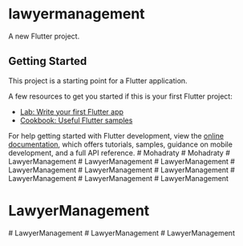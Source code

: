 # lawyermanagement

A new Flutter project.

## Getting Started

This project is a starting point for a Flutter application.

A few resources to get you started if this is your first Flutter project:

- [Lab: Write your first Flutter app](https://docs.flutter.dev/get-started/codelab)
- [Cookbook: Useful Flutter samples](https://docs.flutter.dev/cookbook)

For help getting started with Flutter development, view the
[online documentation](https://docs.flutter.dev/), which offers tutorials,
samples, guidance on mobile development, and a full API reference.
#   M o h a d r a t y  
 #   M o h a d r a t y  
 #   L a w y e r M a n a g e m e n t  
 #   L a w y e r M a n a g e m e n t  
 #   L a w y e r M a n a g e m e n t  
 #   L a w y e r M a n a g e m e n t  
 #   L a w y e r M a n a g e m e n t  
 #   L a w y e r M a n a g e m e n t  
 #   L a w y e r M a n a g e m e n t  
 #   L a w y e r M a n a g e m e n t  
 # LawyerManagement
# LawyerManagement
#   L a w y e r M a n a g e m e n t  
 #   L a w y e r M a n a g e m e n t  
 #   L a w y e r M a n a g e m e n t  
 